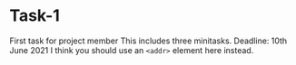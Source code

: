 # Task-1
First task for project member
This includes three minitasks.
Deadline: 10th June 2021
I think you should use an
`<addr>` element here instead.
